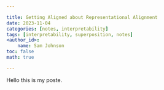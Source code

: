 ```yaml
---

title: Getting Aligned about Representational Alignment
date: 2023-11-04
categories: [notes, interpretability]
tags: [interpretability, superposition, notes]
<author_id>:
    name: Sam Johnson
toc: false
math: true

---
```


Hello this is my poste.




